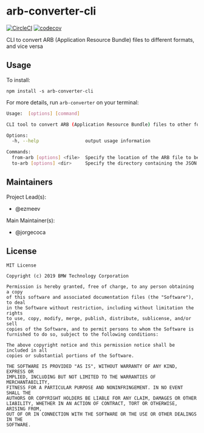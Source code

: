 # arb-converter-cli

[![CircleCI](https://circleci.com/gh/bmw-tech/arb-converter-cli/tree/master.svg?style=svg)](https://circleci.com/gh/bmw-tech/arb-converter-cli/tree/master)
[![codecov](https://codecov.io/gh/bmw-tech/arb-converter-cli/branch/master/graph/badge.svg)](https://codecov.io/gh/bmw-tech/arb-converter-cli)

CLI to convert ARB (Application Resource Bundle) files to different formats, and vice versa

## Usage

To install:

`npm install -s arb-converter-cli`

For more details, run `arb-converter` on your terminal:

```bash
Usage:  [options] [command]

CLI tool to convert ARB (Application Resource Bundle) files to other formats, and vice versa.

Options:
  -h, --help                 output usage information

Commands:
  from-arb [options] <file>  Specify the location of the ARB file to be converted
  to-arb [options] <dir>     Specify the directory containing the JSON files to be converted to ARB
```

## Maintainers

Project Lead(s):

- @ezmeev

Main Maintainer(s):

- @jorgecoca

## License

```
MIT License

Copyright (c) 2019 BMW Technology Corporation

Permission is hereby granted, free of charge, to any person obtaining a copy
of this software and associated documentation files (the "Software"), to deal
in the Software without restriction, including without limitation the rights
to use, copy, modify, merge, publish, distribute, sublicense, and/or sell
copies of the Software, and to permit persons to whom the Software is
furnished to do so, subject to the following conditions:

The above copyright notice and this permission notice shall be included in all
copies or substantial portions of the Software.

THE SOFTWARE IS PROVIDED "AS IS", WITHOUT WARRANTY OF ANY KIND, EXPRESS OR
IMPLIED, INCLUDING BUT NOT LIMITED TO THE WARRANTIES OF MERCHANTABILITY,
FITNESS FOR A PARTICULAR PURPOSE AND NONINFRINGEMENT. IN NO EVENT SHALL THE
AUTHORS OR COPYRIGHT HOLDERS BE LIABLE FOR ANY CLAIM, DAMAGES OR OTHER
LIABILITY, WHETHER IN AN ACTION OF CONTRACT, TORT OR OTHERWISE, ARISING FROM,
OUT OF OR IN CONNECTION WITH THE SOFTWARE OR THE USE OR OTHER DEALINGS IN THE
SOFTWARE.
```
